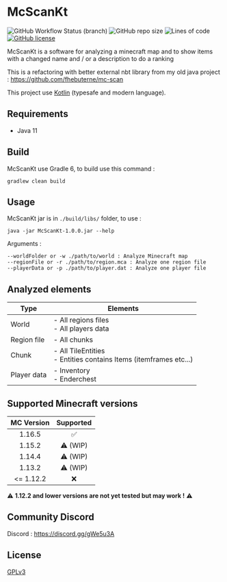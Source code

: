 # McScanKt

![GitHub Workflow Status (branch)](https://img.shields.io/github/workflow/status/fhebuterne/McScanKt/McScanKt%20CI%20-%20Java%2011%20with%20Kotlin/master?style=flat-square)
![GitHub repo size](https://img.shields.io/github/repo-size/fhebuterne/McScanKt?style=flat-square)
![Lines of code](https://img.shields.io/tokei/lines/github/fhebuterne/McScanKt?style=flat-square)
[![GitHub license](https://img.shields.io/github/license/fhebuterne/McScanKt?style=flat-square)](https://github.com/fhebuterne/McScanKt/blob/master/LICENSE)

McScanKt is a software for analyzing a minecraft map and to show items with a changed name and / or a description to do a ranking

This is a refactoring with better external nbt library from my old java project : https://github.com/fhebuterne/mc-scan

This project use [Kotlin](https://kotlinlang.org/) (typesafe and modern language).

## Requirements

- Java 11

## Build

McScanKt use Gradle 6, to build use this command :

```
gradlew clean build
```

## Usage

McScanKt jar is in `./build/libs/` folder, to use :
```
java -jar McScanKt-1.0.0.jar --help
```

Arguments :
```
--worldFolder or -w ./path/to/world : Analyze Minecraft map
--regionFile or -r ./path/to/region.mca : Analyze one region file
--playerData or -p ./path/to/player.dat : Analyze one player file
```

## Analyzed elements

<table>
    <thead>
    <tr>
        <th>Type</th>
        <th>Elements</th>
    </tr>
    </thead>
    <tbody>
    <tr>
        <td>World</td>
        <td>
          - All regions files
          <br/>- All players data
        </td>
    </tr>
    <tr>
        <td>Region file</td>
        <td>
          - All chunks
        </td>
    </tr>
    <tr>
        <td>Chunk</td>
        <td>
          - All TileEntities
          <br/>- Entities contains Items (itemframes etc...)
        </td>
    </tr>
    <tr>
        <td>Player data</td>
        <td>
          - Inventory
          <br/>- Enderchest
        </td>
    </tr>
</table>


## Supported Minecraft versions

| MC Version     | Supported    |
|:----------------:|:--------------:|
| 1.16.5         |✅            |
| 1.15.2         |⚠ (WIP)       |
| 1.14.4         |⚠ (WIP)       |
| 1.13.2         |⚠ (WIP)       |
| <= 1.12.2      |❌            |

⚠ **1.12.2 and lower versions are not yet tested but may work !** ⚠

## Community Discord

Discord : https://discord.gg/gWe5u3A

## License

[GPLv3](LICENSE)
